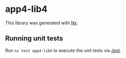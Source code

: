 # app4-lib4

This library was generated with [Nx](https://nx.dev).

## Running unit tests

Run `nx test app4-lib4` to execute the unit tests via [Jest](https://jestjs.io).
